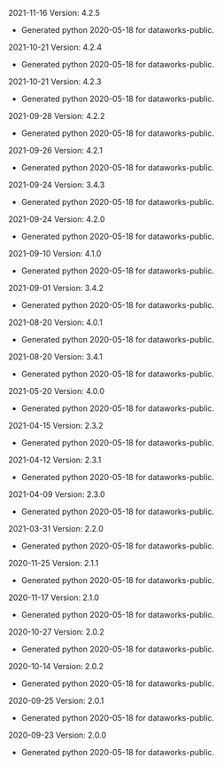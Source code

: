 2021-11-16 Version: 4.2.5
- Generated python 2020-05-18 for dataworks-public.

2021-10-21 Version: 4.2.4
- Generated python 2020-05-18 for dataworks-public.

2021-10-21 Version: 4.2.3
- Generated python 2020-05-18 for dataworks-public.

2021-09-28 Version: 4.2.2
- Generated python 2020-05-18 for dataworks-public.

2021-09-26 Version: 4.2.1
- Generated python 2020-05-18 for dataworks-public.

2021-09-24 Version: 3.4.3
- Generated python 2020-05-18 for dataworks-public.

2021-09-24 Version: 4.2.0
- Generated python 2020-05-18 for dataworks-public.

2021-09-10 Version: 4.1.0
- Generated python 2020-05-18 for dataworks-public.

2021-09-01 Version: 3.4.2
- Generated python 2020-05-18 for dataworks-public.

2021-08-20 Version: 4.0.1
- Generated python 2020-05-18 for dataworks-public.

2021-08-20 Version: 3.4.1
- Generated python 2020-05-18 for dataworks-public.

2021-05-20 Version: 4.0.0
- Generated python 2020-05-18 for dataworks-public.

2021-04-15 Version: 2.3.2
- Generated python 2020-05-18 for dataworks-public.

2021-04-12 Version: 2.3.1
- Generated python 2020-05-18 for dataworks-public.

2021-04-09 Version: 2.3.0
- Generated python 2020-05-18 for dataworks-public.

2021-03-31 Version: 2.2.0
- Generated python 2020-05-18 for dataworks-public.

2020-11-25 Version: 2.1.1
- Generated python 2020-05-18 for dataworks-public.

2020-11-17 Version: 2.1.0
- Generated python 2020-05-18 for dataworks-public.

2020-10-27 Version: 2.0.2
- Generated python 2020-05-18 for dataworks-public.

2020-10-14 Version: 2.0.2
- Generated python 2020-05-18 for dataworks-public.

2020-09-25 Version: 2.0.1
- Generated python 2020-05-18 for dataworks-public.

2020-09-23 Version: 2.0.0
- Generated python 2020-05-18 for dataworks-public.

